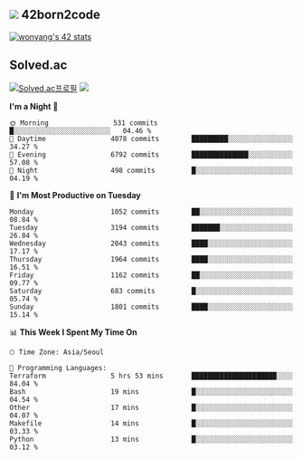 
## <img src="https://img.shields.io/badge/-000000?style=flat&logo=42&logoColor=white"> 42born2code
<!--[![wonyang's 42 stats](https://badge42.vercel.app/api/v2/cl5nhe5b6007809kydha7ht42/stats?cursusId=21&coalitionId=88)](https://profile.intra.42.fr/users/wonyang)-->

[![wonyang's 42 stats](https://badge.mediaplus.ma/starryblue/wonyang?1337Badge=off&UM6P=off)](https://github.com/oakoudad/badge42)

## Solved.ac
[![Solved.ac프로필](http://mazassumnida.wtf/api/v2/generate_badge?boj=bennyws)](https://solved.ac/bennyws)
<a href="https://solved.ac/bennyws"><img src="http://mazandi.herokuapp.com/api?handle=bennyws&theme=cold"/></a>

<!--START_SECTION:waka-->
**I'm a Night 🦉** 

```text
🌞 Morning                531 commits         █░░░░░░░░░░░░░░░░░░░░░░░░   04.46 % 
🌆 Daytime                4078 commits        █████████░░░░░░░░░░░░░░░░   34.27 % 
🌃 Evening                6792 commits        ██████████████░░░░░░░░░░░   57.08 % 
🌙 Night                  498 commits         █░░░░░░░░░░░░░░░░░░░░░░░░   04.19 % 
```
📅 **I'm Most Productive on Tuesday** 

```text
Monday                   1052 commits        ██░░░░░░░░░░░░░░░░░░░░░░░   08.84 % 
Tuesday                  3194 commits        ███████░░░░░░░░░░░░░░░░░░   26.84 % 
Wednesday                2043 commits        ████░░░░░░░░░░░░░░░░░░░░░   17.17 % 
Thursday                 1964 commits        ████░░░░░░░░░░░░░░░░░░░░░   16.51 % 
Friday                   1162 commits        ██░░░░░░░░░░░░░░░░░░░░░░░   09.77 % 
Saturday                 683 commits         █░░░░░░░░░░░░░░░░░░░░░░░░   05.74 % 
Sunday                   1801 commits        ████░░░░░░░░░░░░░░░░░░░░░   15.14 % 
```


📊 **This Week I Spent My Time On** 

```text
🕑︎ Time Zone: Asia/Seoul

💬 Programming Languages: 
Terraform                5 hrs 53 mins       █████████████████████░░░░   84.04 % 
Bash                     19 mins             █░░░░░░░░░░░░░░░░░░░░░░░░   04.54 % 
Other                    17 mins             █░░░░░░░░░░░░░░░░░░░░░░░░   04.07 % 
Makefile                 14 mins             █░░░░░░░░░░░░░░░░░░░░░░░░   03.33 % 
Python                   13 mins             █░░░░░░░░░░░░░░░░░░░░░░░░   03.12 % 
```


<!--END_SECTION:waka-->
